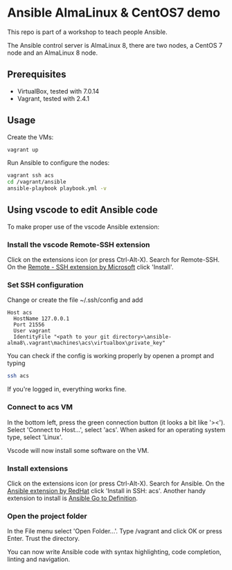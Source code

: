 # Ansible AlmaLinux & CentOS7 demo

This repo is part of a workshop to teach people Ansible.

The Ansible control server is AlmaLinux 8, there are two nodes, a CentOS 7 node and an AlmaLinux 8 node.

## Prerequisites

- VirtualBox, tested with 7.0.14
- Vagrant, tested with 2.4.1

## Usage

Create the VMs:

``` bash
vagrant up
```

Run Ansible to configure the nodes:

``` bash
vagrant ssh acs
cd /vagrant/ansible
ansible-playbook playbook.yml -v
```

## Using vscode to edit Ansible code

To make proper use of the vscode Ansible extension:

### Install the vscode Remote-SSH extension

Click on the extensions icon (or press Ctrl-Alt-X). Search for Remote-SSH. On the [Remote - SSH extension by Microsoft](https://marketplace.visualstudio.com/items?itemName=ms-vscode-remote.remote-ssh) click 'Install'.

### Set SSH configuration

Change or create the file ~/.ssh/config and add

``` text
Host acs
  HostName 127.0.0.1
  Port 21556
  User vagrant
  IdentityFile "<path to your git directory>\ansible-alma8\.vagrant\machines\acs\virtualbox\private_key"
```

You can check if the config is working properly by openen a prompt and typing

``` bash
ssh acs
```

If you're logged in, everything works fine.

### Connect to acs VM

In the bottom left, press the green connection button (it looks a bit like '><').
Select 'Connect to Host...', select 'acs'. When asked for an operating system type, select 'Linux'.

Vscode will now install some software on the VM.

### Install extensions

Click on the extensions icon (or press Ctrl-Alt-X). Search for Ansible. On the [Ansible extension by RedHat](https://marketplace.visualstudio.com/items?itemName=redhat.ansible) click 'Install in SSH: acs'.
Another handy extension to install is [Ansible Go to Definition](https://marketplace.visualstudio.com/items?itemName=BlauweLucht.ansible-go-to-definition).

### Open the project folder

In the File menu select 'Open Folder...'. Type /vagrant and click OK or press Enter. Trust the directory.

You can now write Ansible code with syntax highlighting, code completion, linting and navigation.
